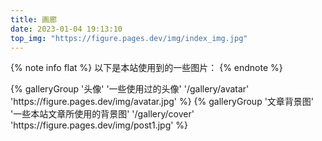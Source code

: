 ```yaml
---
title: 画廊
date: 2023-01-04 19:13:10
top_img: "https://figure.pages.dev/img/index_img.jpg"
---
```

{% note info flat %}
以下是本站使用到的一些图片：
{% endnote %}

<div class="gallery-group-main">
{% galleryGroup '头像' '一些使用过的头像' '/gallery/avatar' 'https://figure.pages.dev/img/avatar.jpg' %}
{% galleryGroup '文章背景图' '一些本站文章所使用的背景图' '/gallery/cover' 'https://figure.pages.dev/img/post1.jpg' %}
</div>